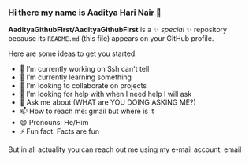 ### Hi there my name is Aaditya Hari Nair 👋


**AadityaGithubFirst/AadityaGithubFirst** is a ✨ _special_ ✨ repository because its `README.md` (this file) appears on your GitHub profile.

Here are some ideas to get you started:

- 🔭 I’m currently working on Ssh can't tell
- 🌱 I’m currently learning something
- 👯 I’m looking to collaborate on projects
- 🤔 I’m looking for help with when I need help I will ask
- 💬 Ask me about (WHAT are YOU DOING ASKING ME?)
- 📫 How to reach me: gmail but where is it
- 😄 Pronouns: He/Him
- ⚡ Fun fact: Facts are fun

But in all actuality you can reach out me using my e-mail account: <a src='aadi.nair20703@gmail.com'>email</a>


